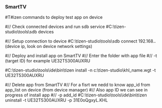 ### SmartTV

#T#izen commands to deploy test app on device

#// Check connected devices and run sdb service
#C:\tizen-studio\tools\sdb devices

#// Setup connection to device
#C:\tizen-studio\tools\sdb connect 192.168.__.__  (device ip, look on device network settings)

#// Deploy and install app on SmartTV
#// Enter the folder with app file
#// -t (target ID) for example UE32T5300AUXRU

#C:\tizen-studio\tools\ide\bin\tizen install -n c:\tizen-studio\khl_name.wgt -t UE32T5300AUXRU

#// Delete app from SmartTV
#// For a fisrt we nedd to know app_id from app_list on device (from device manager)
#// Also app ID  we can see in progress of install app
#// -p add_id
#C:\tizen-studio\tools\ide\bin\tizen uninstall -t UE32T5300AUXRU -p 31E0oQgxyL.KHL
